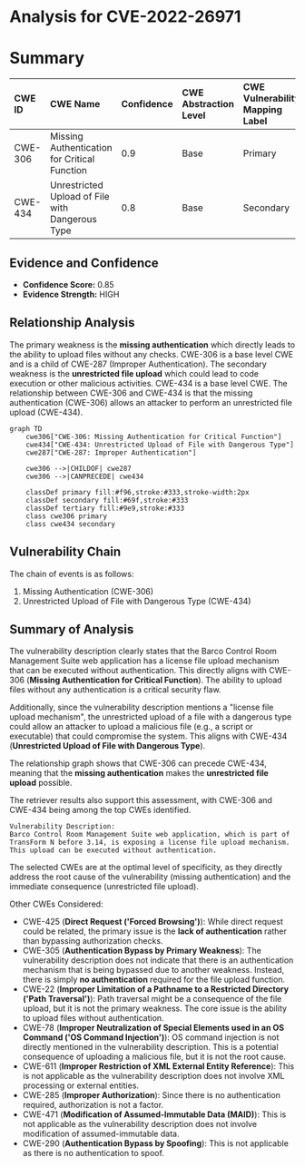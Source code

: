 # Analysis for CVE-2022-26971

# Summary
| CWE ID  | CWE Name                                                                        | Confidence | CWE Abstraction Level | CWE Vulnerability Mapping Label | CWE-Vulnerability Mapping Notes |
| :-------- | :------------------------------------------------------------------------------ | :--------- | :---------------------- | :------------------------------ | :------------------------------ |
| CWE-306 | Missing Authentication for Critical Function                                    | 0.9        | Base                    | Primary                           | Allowed                         |
| CWE-434 | Unrestricted Upload of File with Dangerous Type                               | 0.8        | Base                    | Secondary                         | Allowed                         |

## Evidence and Confidence

*   **Confidence Score:** 0.85
*   **Evidence Strength:** HIGH

## Relationship Analysis
The primary weakness is the **missing authentication** which directly leads to the ability to upload files without any checks. CWE-306 is a base level CWE and is a child of CWE-287 (Improper Authentication). The secondary weakness is the **unrestricted file upload** which could lead to code execution or other malicious activities. CWE-434 is a base level CWE. The relationship between CWE-306 and CWE-434 is that the missing authentication (CWE-306) allows an attacker to perform an unrestricted file upload (CWE-434).

```mermaid
graph TD
    cwe306["CWE-306: Missing Authentication for Critical Function"]
    cwe434["CWE-434: Unrestricted Upload of File with Dangerous Type"]
    cwe287["CWE-287: Improper Authentication"]

    cwe306 -->|CHILDOF| cwe287
    cwe306 -->|CANPRECEDE| cwe434
    
    classDef primary fill:#f96,stroke:#333,stroke-width:2px
    classDef secondary fill:#69f,stroke:#333
    classDef tertiary fill:#9e9,stroke:#333
    class cwe306 primary
    class cwe434 secondary
```

## Vulnerability Chain
The chain of events is as follows:
1.  Missing Authentication (CWE-306)
2.  Unrestricted Upload of File with Dangerous Type (CWE-434)

## Summary of Analysis
The vulnerability description clearly states that the Barco Control Room Management Suite web application has a license file upload mechanism that can be executed without authentication. This directly aligns with CWE-306 (**Missing Authentication for Critical Function**). The ability to upload files without any authentication is a critical security flaw.

Additionally, since the vulnerability description mentions a "license file upload mechanism", the unrestricted upload of a file with a dangerous type could allow an attacker to upload a malicious file (e.g., a script or executable) that could compromise the system. This aligns with CWE-434 (**Unrestricted Upload of File with Dangerous Type**).

The relationship graph shows that CWE-306 can precede CWE-434, meaning that the **missing authentication** makes the **unrestricted file upload** possible.

The retriever results also support this assessment, with CWE-306 and CWE-434 being among the top CWEs identified.

```
Vulnerability Description:
Barco Control Room Management Suite web application, which is part of TransForm N before 3.14, is exposing a license file upload mechanism. This upload can be executed without authentication.
```

The selected CWEs are at the optimal level of specificity, as they directly address the root cause of the vulnerability (missing authentication) and the immediate consequence (unrestricted file upload).

Other CWEs Considered:

*   CWE-425 (**Direct Request ('Forced Browsing')**): While direct request could be related, the primary issue is the **lack of authentication** rather than bypassing authorization checks.
*   CWE-305 (**Authentication Bypass by Primary Weakness**): The vulnerability description does not indicate that there is an authentication mechanism that is being bypassed due to another weakness. Instead, there is simply **no authentication** required for the file upload function.
*   CWE-22 (**Improper Limitation of a Pathname to a Restricted Directory ('Path Traversal')**): Path traversal might be a consequence of the file upload, but it is not the primary weakness. The core issue is the ability to upload files without authentication.
*   CWE-78 (**Improper Neutralization of Special Elements used in an OS Command ('OS Command Injection')**): OS command injection is not directly mentioned in the vulnerability description. This is a potential consequence of uploading a malicious file, but it is not the root cause.
*   CWE-611 (**Improper Restriction of XML External Entity Reference**): This is not applicable as the vulnerability description does not involve XML processing or external entities.
*   CWE-285 (**Improper Authorization**): Since there is no authentication required, authorization is not a factor.
*   CWE-471 (**Modification of Assumed-Immutable Data (MAID)**): This is not applicable as the vulnerability description does not involve modification of assumed-immutable data.
*   CWE-290 (**Authentication Bypass by Spoofing**): This is not applicable as there is no authentication to spoof.